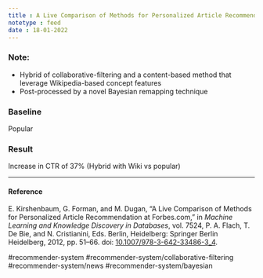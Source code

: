 ```yaml
---
title : A Live Comparison of Methods for Personalized Article Recommendation at Forbes
notetype : feed
date : 18-01-2022
---
```




### Note:
- Hybrid of collaborative-filtering and a content-based method that leverage Wikipedia-based concept features
- Post-processed by a novel Bayesian remapping technique

### Baseline

Popular



### Result

Increase in CTR of 37% (Hybrid with Wiki vs popular)


---

#### Reference

E. Kirshenbaum, G. Forman, and M. Dugan, “A Live Comparison of Methods for Personalized Article Recommendation at Forbes.com,” in _Machine Learning and Knowledge Discovery in Databases_, vol. 7524, P. A. Flach, T. De Bie, and N. Cristianini, Eds. Berlin, Heidelberg: Springer Berlin Heidelberg, 2012, pp. 51–66. doi: [10.1007/978-3-642-33486-3_4](https://doi.org/10.1007/978-3-642-33486-3_4).


#recommender-system #recommender-system/collaborative-filtering #recommender-system/news  #recommender-system/bayesian
